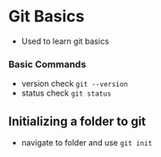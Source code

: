 # Git Basics
- Used to learn git basics

### Basic Commands
- version check ``` git --version ```
- status check ``` git status ```

## Initializing a folder to git
- navigate to folder and use ``` git init ```
